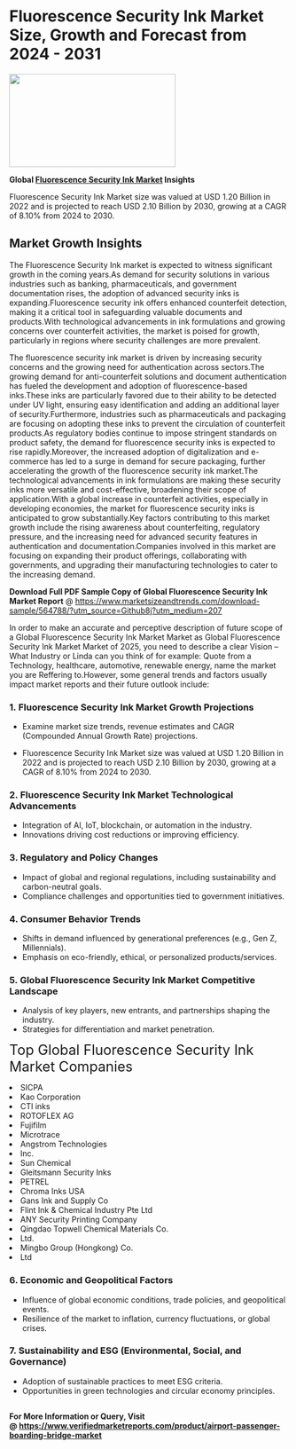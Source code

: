<H1>Fluorescence Security Ink Market Size, Growth and Forecast from 2024 - 2031</H1><img class="aligncenter size-medium wp-image-584254" src="https://thirdeyenews.in/wp-content/uploads/2024/09/Global-Market-Research-300x168.jpeg" alt="" width="300" height="168" /><p><strong>Global&nbsp;<a href="https://www.marketsizeandtrends.com/download-sample/564788/?utm_source=Github8j?utm_medium=207">Fluorescence Security Ink Market</a> Insights</strong></p><p>Fluorescence Security Ink Market size was valued at USD 1.20 Billion in 2022 and is projected to reach USD 2.10 Billion by 2030, growing at a CAGR of 8.10% from 2024 to 2030.</p><p><h2>Market Growth Insights</h2> <p>The Fluorescence Security Ink market is expected to witness significant growth in the coming years.As demand for security solutions in various industries such as banking, pharmaceuticals, and government documentation rises, the adoption of advanced security inks is expanding.Fluorescence security ink offers enhanced counterfeit detection, making it a critical tool in safeguarding valuable documents and products.With technological advancements in ink formulations and growing concerns over counterfeit activities, the market is poised for growth, particularly in regions where security challenges are more prevalent.</p> <p>The fluorescence security ink market is driven by increasing security concerns and the growing need for authentication across sectors.The growing demand for anti-counterfeit solutions and document authentication has fueled the development and adoption of fluorescence-based inks.These inks are particularly favored due to their ability to be detected under UV light, ensuring easy identification and adding an additional layer of security.Furthermore, industries such as pharmaceuticals and packaging are focusing on adopting these inks to prevent the circulation of counterfeit products.As regulatory bodies continue to impose stringent standards on product safety, the demand for fluorescence security inks is expected to rise rapidly.Moreover, the increased adoption of digitalization and e-commerce has led to a surge in demand for secure packaging, further accelerating the growth of the fluorescence security ink market.The technological advancements in ink formulations are making these security inks more versatile and cost-effective, broadening their scope of application.With a global increase in counterfeit activities, especially in developing economies, the market for fluorescence security inks is anticipated to grow substantially.Key factors contributing to this market growth include the rising awareness about counterfeiting, regulatory pressure, and the increasing need for advanced security features in authentication and documentation.Companies involved in this market are focusing on expanding their product offerings, collaborating with governments, and upgrading their manufacturing technologies to cater to the increasing demand.<p><span class=""><strong>Download Full PDF Sample Copy of Global Fluorescence Security Ink Market Report</strong> @ <a href="https://www.marketsizeandtrends.com/download-sample/564788/?utm_source=Github8j?utm_medium=207" target="_blank">https://www.marketsizeandtrends.com/download-sample/564788/?utm_source=Github8j?utm_medium=207</a></span></p><p>In order to make an accurate and perceptive description of future scope of a Global&nbsp;Fluorescence Security Ink Market Market as Global&nbsp;Fluorescence Security Ink Market Market of 2025, you need to describe a clear Vision &ndash; What Industry or Linda can you think of for example: Quote from a Technology, healthcare, automotive, renewable energy, name the market you are Reffering to.However, some general trends and factors usually impact market reports and their future outlook include:</p><h3>1.&nbsp;<strong>Fluorescence Security Ink Market Growth Projections</strong></h3><ul><li>Examine market size trends, revenue estimates and CAGR (Compounded Annual Growth Rate) projections.</li><li><p>Fluorescence Security Ink Market size was valued at USD 1.20 Billion in 2022 and is projected to reach USD 2.10 Billion by 2030, growing at a CAGR of 8.10% from 2024 to 2030.</p></li></ul><h3>2.&nbsp;<strong>Fluorescence Security Ink Market Technological Advancements</strong></h3><ul><li>Integration of AI, IoT, blockchain, or automation in the industry.</li><li>Innovations driving cost reductions or improving efficiency.</li></ul><h3>3.&nbsp;<strong>Regulatory and Policy Changes</strong></h3><ul><li>Impact of global and regional regulations, including sustainability and carbon-neutral goals.</li><li>Compliance challenges and opportunities tied to government initiatives.</li></ul><h3>4.&nbsp;<strong>Consumer Behavior Trends</strong></h3><ul><li>Shifts in demand influenced by generational preferences (e.g., Gen Z, Millennials).</li><li>Emphasis on eco-friendly, ethical, or personalized products/services.</li></ul><h3>5.&nbsp;<strong>Global Fluorescence Security Ink Market Competitive Landscape</strong></h3><ul><li>Analysis of key players, new entrants, and partnerships shaping the industry.</li><li>Strategies for differentiation and market penetration.</li></ul><p data-pm-slice="1 1 []"><span style="color: inherit; font-family: inherit; font-size: 25px;">Top Global Fluorescence Security Ink Market Companies</span></p><div class="" data-test-id=""><p><li>SICPA</li><li> Kao Corporation</li><li> CTI inks</li><li> ROTOFLEX AG</li><li> Fujifilm</li><li> Microtrace</li><li> Angstrom Technologies</li><li> Inc.</li><li> Sun Chemical</li><li> Gleitsmann Security Inks</li><li> PETREL</li><li> Chroma Inks USA</li><li> Gans Ink and Supply Co</li><li> Flint Ink & Chemical Industry Pte Ltd</li><li> ANY Security Printing Company</li><li> Qingdao Topwell Chemical Materials Co.</li><li> Ltd.</li><li> Mingbo Group (Hongkong) Co.</li><li> Ltd</li></p></div><h3>6.&nbsp;<strong>Economic and Geopolitical Factors</strong></h3><ul><li>Influence of global economic conditions, trade policies, and geopolitical events.</li><li>Resilience of the market to inflation, currency fluctuations, or global crises.</li></ul><h3>7.&nbsp;<strong>Sustainability and ESG (Environmental, Social, and Governance)</strong></h3><ul><li>Adoption of sustainable practices to meet ESG criteria.</li><li>Opportunities in green technologies and circular economy principles.</li></ul><h2><strong style="font-size: 14px;">For More Information or Query, Visit @&nbsp;</strong><a style="background-color: #ffffff; font-size: 14px;" href="https://www.marketsizeandtrends.com/report/fluorescence-security-ink-market/" target="_blank">https://www.verifiedmarketreports.com/product/airport-passenger-boarding-bridge-market</a></h2>